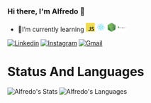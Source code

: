 ### Hi there, I'm Alfredo 👋

- 🌱I’m currently learning 
<code><img height="20" src="https://raw.githubusercontent.com/github/explore/80688e429a7d4ef2fca1e82350fe8e3517d3494d/topics/javascript/javascript.png"></code>
<code><img height="20" src="https://raw.githubusercontent.com/github/explore/80688e429a7d4ef2fca1e82350fe8e3517d3494d/topics/react/react.png"></code>
<code><img height="20" src="https://raw.githubusercontent.com/github/explore/80688e429a7d4ef2fca1e82350fe8e3517d3494d/topics/nodejs/nodejs.png"></code>
<code><img height="20" src="https://raw.githubusercontent.com/github/explore/80688e429a7d4ef2fca1e82350fe8e3517d3494d/topics/mongodb/mongodb.png"></code>

[![Linkedin](https://img.shields.io/badge/-LinkedIn-blue?style=flat&logo=Linkedin&logoColor=white)](https://www.linkedin.com/in/alfredovandrade/)
[![Instagram](https://img.shields.io/badge/-Instagram-c13584?style=flat&labelColor=c13584&logo=instagram&logoColor=white)](https://www.instagram.com/alfredo_andrade_/)
[![Gmail](https://img.shields.io/badge/-Gmail-c14438?style=flat&logo=Gmail&logoColor=white)](mailto:alfredo.andrade@ccc.ufcg.edu.br)

# Status And Languages
![Alfredo's Stats](https://github-readme-stats.vercel.app/api?username=AlfredoAndrade14&show_icons=true&theme=github_dark)
![Alfredo's Languages](https://github-readme-stats.vercel.app/api/top-langs/?username=AlfredoAndrade14&layout=compact&theme=github_dark)
